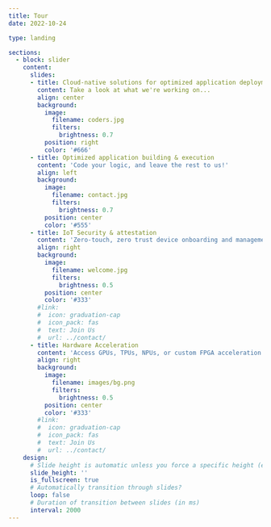 ```yaml
---
title: Tour
date: 2022-10-24

type: landing

sections:
  - block: slider
    content:
      slides:
      - title: Cloud-native solutions for optimized application deployment, secure IoT management and hardware acceleration
        content: Take a look at what we're working on...
        align: center
        background:
          image:
            filename: coders.jpg
            filters:
              brightness: 0.7
          position: right
          color: '#666'
      - title: Optimized application building & execution
        content: 'Code your logic, and leave the rest to us!'
        align: left
        background:
          image:
            filename: contact.jpg
            filters:
              brightness: 0.7
          position: center
          color: '#555'
      - title: IoT Security & attestation
        content: 'Zero-touch, zero trust device onboarding and management!'
        align: right
        background:
          image:
            filename: welcome.jpg
            filters:
              brightness: 0.5
          position: center
          color: '#333'
        #link:
        #  icon: graduation-cap
        #  icon_pack: fas
        #  text: Join Us
        #  url: ../contact/
      - title: Hardware Acceleration
        content: 'Access GPUs, TPUs, NPUs, or custom FPGA acceleration fabric through vAccel!'
        align: right
        background:
          image:
            filename: images/bg.png
            filters:
              brightness: 0.5
          position: center
          color: '#333'
        #link:
        #  icon: graduation-cap
        #  icon_pack: fas
        #  text: Join Us
        #  url: ../contact/
    design:
      # Slide height is automatic unless you force a specific height (e.g. '400px')
      slide_height: ''
      is_fullscreen: true
      # Automatically transition through slides?
      loop: false
      # Duration of transition between slides (in ms)
      interval: 2000
---
```

